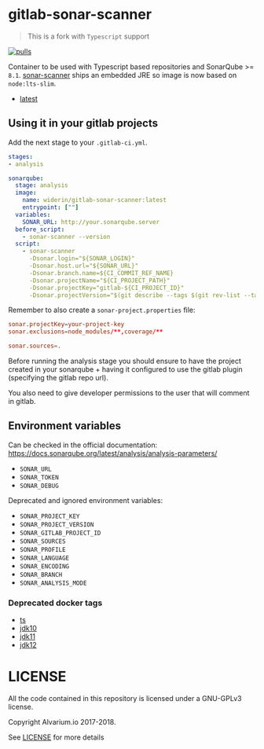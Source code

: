 gitlab-sonar-scanner
====================

> This is a fork with `Typescript` support

[![pulls][docker hub svg]][docker hub]

Container to be used with Typescript based repositories and SonarQube >= `8.1`.
[sonar-scanner](https://docs.sonarqube.org/latest/analysis/scan/sonarscanner/)
ships an embedded JRE so image is now based on `node:lts-slim`.

- [latest](https://github.com/saily/gitlab-sonar-scanner/blob/master/Dockerfile)

Using it in your gitlab projects
--------------------------------

Add the next stage to your `.gitlab-ci.yml`.

~~~yaml
stages:
- analysis

sonarqube:
  stage: analysis
  image:
    name: widerin/gitlab-sonar-scanner:latest
    entrypoint: [""]
  variables:
    SONAR_URL: http://your.sonarqube.server
  before_script:
    - sonar-scanner --version
  script:
    - sonar-scanner
      -Dsonar.login="${SONAR_LOGIN}"
      -Dsonar.host.url="${SONAR_URL}"
      -Dsonar.branch.name=${CI_COMMIT_REF_NAME}
      -Dsonar.projectName="${CI_PROJECT_PATH}"
      -Dsonar.projectKey="gitlab-${CI_PROJECT_ID}"
      -Dsonar.projectVersion="$(git describe --tags $(git rev-list --tags --max-count=1))"
~~~

Remember to also create a `sonar-project.properties` file:

~~~conf
sonar.projectKey=your-project-key
sonar.exclusions=node_modules/**,coverage/**

sonar.sources=.
~~~

Before running the analysis stage you should ensure to have the project created
in your sonarqube + having it configured to use the gitlab plugin (specifying the
gitlab repo url).

You also need to give developer permissions to the user that will comment in gitlab.

Environment variables
---------------------

Can be checked in the official documentation: https://docs.sonarqube.org/latest/analysis/analysis-parameters/

- `SONAR_URL`
- `SONAR_TOKEN`
- `SONAR_DEBUG`

Deprecated and ignored environment variables:

- `SONAR_PROJECT_KEY`
- `SONAR_PROJECT_VERSION`
- `SONAR_GITLAB_PROJECT_ID`
- `SONAR_SOURCES`
- `SONAR_PROFILE`
- `SONAR_LANGUAGE`
- `SONAR_ENCODING`
- `SONAR_BRANCH`
- `SONAR_ANALYSIS_MODE`

### Deprecated docker tags

- [ts](https://github.com/saily/gitlab-sonar-scanner/blob/ts/Dockerfile)
- [jdk10](https://github.com/saily/gitlab-sonar-scanner/blob/jdk10/Dockerfile)
- [jdk11](https://github.com/saily/gitlab-sonar-scanner/blob/jdk11/Dockerfile)
- [jdk12](https://github.com/saily/gitlab-sonar-scanner/blob/jdk12/Dockerfile)

LICENSE
=======

All the code contained in this repository is licensed under a GNU-GPLv3 license.

Copyright Alvarium.io 2017-2018.

See [LICENSE][] for more details

[sonar gitlab plugin]: https://github.com/gabrie-allaigre/sonar-gitlab-plugin
[variables]: https://docs.gitlab.com/ce/ci/variables
[docker hub]: https://hub.docker.com/r/widerin/gitlab-sonar-scanner
[LICENSE]: ./LICENSE

[docker hub svg]: https://img.shields.io/docker/pulls/widerin/gitlab-sonar-scanner.svg
